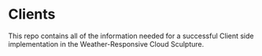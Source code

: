 # Clients
This repo contains all of the information needed for a successful Client side implementation in the Weather-Responsive Cloud Sculpture.

